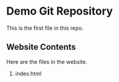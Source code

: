 # Demo Git Repository

This is the first file in this repo.

## Website Contents

Here are the files in the website.

1. index.html

